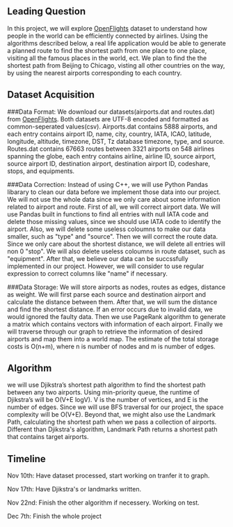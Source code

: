 ## Leading Question 
In this project, we will explore [OpenFlights](https://openflights.org/data.html) dataset to understand how people in the world can be efficiently connected by airlines. Using the algorithms described below, a real life application would be able to generate a planned route to find the shortest path from one place to one place, visiting all the famous places in the world, ect. We plan to find the the shortest path from Beijing to Chicago, visting all other countries on the way, by using the nearest airports corresponding to each country. 

## Dataset Acquisition
###Data Format:
We download our datasets(airports.dat and routes.dat) from [OpenFlights](https://openflights.org/data.html). Both datasets are UTF-8 encoded and formatted as common-seperated values(csv). Airports.dat contains 5888 airports, and each entry contains airport ID, name, city, country, IATA, ICAO, latitude, longitude, altitude, timezone, DST, Tz database timezone, type, and source. Routes.dat contains 67663 routes between 3321 airports on 548 airlines spanning the globe, each entry contains airline, airline ID, source airport, source airport ID, destination airport, destination airport ID, codeshare, stops, and equipments. 

###Data Correction:
Instead of using C++, we will use Python Pandas libarary to clean our data before we implement those data into our project. We will not use the whole data since we only care about some information related to airport and route. First of all, we will correct airport data. We will use Pandas built in functions to find all entries with null IATA code and delete those missing values, since we should use IATA code to identify the airport. Also, we will delete some useless coloumns to make our data smaller, such as "type" and "source". Then we will correct the route data. Since we only care about the shortest distance, we will delete all entries will non 0 "stop". We will also delete useless coloumns in route dataset, such as "equipment". After that, we believe our data can be succssfully implemented in our project. However, we will consider to use regular expression to correct columns like "name" if necessary.

###Data Storage:
We will store airports as nodes, routes as edges, distance as weight. We will first parse each source and destination airport and calculate the distance between them. After that, we will sum the distance and find the shortest distance. If an error occurs due to invalid data, we would ignored the faulty data. Then we use PageRank algorithm to generate a matrix which contains vectors with information of each airport. Finally we will traverse through our graph to retrieve the information of desired airports and map them into a world map. The estimate of the total storage costs is O(n+m), where n is number of nodes and m is number of edges.

## Algorithm 
we will use Djikstra’s shortest path algorithm to find the shortest path between any two airports. Using min-priority queue, the runtime of Djikstra’s will be O(V+E logV). V is the number of vertices, and E is the number of edges. Since we will use BFS traversal for our project, the space complexity will be O(V+E). Beyond that, we might also use the Landmark Path, calculating the shortest path when we pass a collection of airports. Different than Djikstra's algorithm, Landmark Path returns a shortest path that contains target airports. 

## Timeline
Nov 10th: Have dataset processed, start working on tranfer it to graph.

Nov 17th: Have Djikstra's or landmarks written.

Nov 22nd: Finish the other algorithm if necessery. Working on test.

Dec 7th: Finish the whole project
